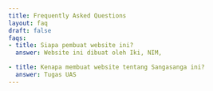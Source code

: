 ```yaml
---
title: Frequently Asked Questions
layout: faq
draft: false
faqs:
- title: Siapa pembuat website ini?
  answer: Website ini dibuat oleh Iki, NIM,

- title: Kenapa membuat website tentang Sangasanga ini?
  answer: Tugas UAS
---
```

